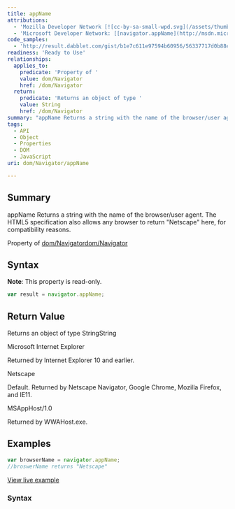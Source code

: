 ```yaml
---
title: appName
attributions:
  - 'Mozilla Developer Network [![cc-by-sa-small-wpd.svg](/assets/thumb/8/8c/cc-by-sa-small-wpd.svg/120px-cc-by-sa-small-wpd.svg.png)](http://creativecommons.org/licenses/by-sa/3.0/us/): [[navigator.appName](https://developer.mozilla.org/en-US/docs/Web/API/NavigatorID.appName) Article]'
  - 'Microsoft Developer Network: [[navigator.appName](http://msdn.microsoft.com/en-us/library/ie/ms533079(v=vs.85).aspx) Article]'
code_samples:
  - 'http://result.dabblet.com/gist/b1e7c611e97594b60956/56337717d0b88e99b8944707d60bb7072b359788'
readiness: 'Ready to Use'
relationships:
  applies_to:
    predicate: 'Property of '
    value: dom/Navigator
    href: /dom/Navigator
  return:
    predicate: 'Returns an object of type '
    value: String
    href: /dom/Navigator
summary: "appName Returns a string with the name of the browser/user agent.\nThe HTML5 specification also allows any browser to return &quot;Netscape&quot; here, for compatibility reasons.\n"
tags:
  - API
  - Object
  - Properties
  - DOM
  - JavaScript
uri: dom/Navigator/appName

---
```

## Summary

appName Returns a string with the name of the browser/user agent. The HTML5 specification also allows any browser to return &quot;Netscape&quot; here, for compatibility reasons.

Property of [dom/Navigator](/dom/Navigator)[dom/Navigator](/dom/Navigator)

## Syntax

**Note**: This property is read-only.

``` js
var result = navigator.appName;
```

## Return Value

Returns an object of type StringString

Microsoft Internet Explorer

Returned by Internet Explorer 10 and earlier.

Netscape

Default. Returned by Netscape Navigator, Google Chrome, Mozilla Firefox, and IE11.

MSAppHost/1.0

Returned by WWAHost.exe.

## Examples

``` js
var browserName = navigator.appName;
//broswerName returns "Netscape"
```

[View live example](http://result.dabblet.com/gist/b1e7c611e97594b60956/56337717d0b88e99b8944707d60bb7072b359788)

### Syntax
